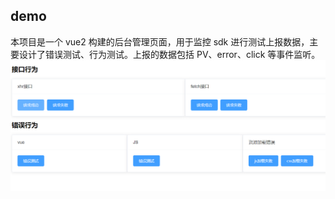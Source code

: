 ## demo

本项目是一个 vue2 构建的后台管理页面，用于监控 sdk 进行测试上报数据，主要设计了错误测试、行为测试。上报的数据包括 PV、error、click 等事件监听。
![](./src/assets/999.png)
